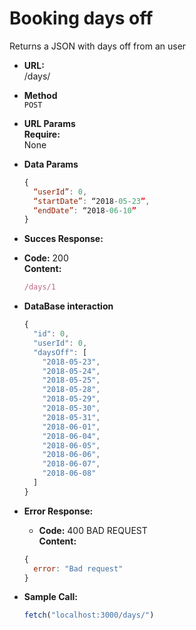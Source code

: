 # Booking days off

Returns a JSON with days off from an user

*   **URL:** <br>
    /days/

*   **Method** <br>
    `POST`

*   **URL Params** <br>
    **Require:** <br>
    None

*   **Data Params** <br>

    ```javascript
    {
      “userId”: 0,
      “startDate”: “2018-05-23”,
      “endDate”: “2018-06-10”
    }
    ```

*   **Succes Response:** <br>
*   **Code:** 200 <br>
    **Content:**

    ```javascript
    /days/1
    ```

* **DataBase interaction** <br>

    ```javascript
    {
      "id": 0,
      "userId": 0,
      "daysOff": [
        "2018-05-23",
        "2018-05-24",
        "2018-05-25",
        "2018-05-28",
        "2018-05-29",
        "2018-05-30",
        "2018-05-31",
        "2018-06-01",
        "2018-06-04",
        "2018-06-05",
        "2018-06-06",
        "2018-06-07",
        "2018-06-08"
      ]
    }
    ```


* **Error Response:** <br>
    * **Code:** 400 BAD REQUEST <br>
        **Content:**


    ```javascript
    {
      error: "Bad request"
    }
    ```
* **Sample Call:** <br>


    ```javascript
    fetch("localhost:3000/days/")
    ```

